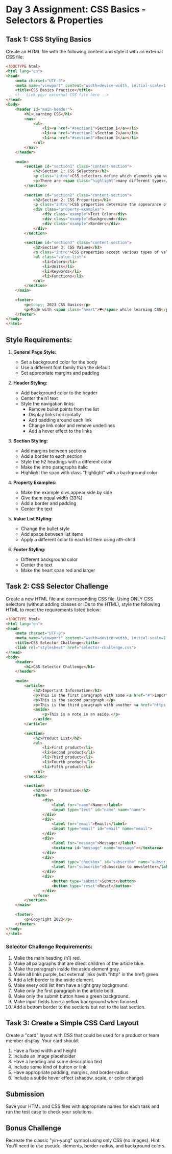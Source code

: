 # Day 3 Assignment: CSS Basics - Selectors & Properties

## Task 1: CSS Styling Basics
Create an HTML file with the following content and style it with an external CSS file:

```html
<!DOCTYPE html>
<html lang="en">
<head>
    <meta charset="UTF-8">
    <meta name="viewport" content="width=device-width, initial-scale=1.0">
    <title>CSS Basics Practice</title>
    <!-- Link your external CSS file here -->
</head>
<body>
    <header id="main-header">
        <h1>Learning CSS</h1>
        <nav>
            <ul>
                <li><a href="#section1">Section 1</a></li>
                <li><a href="#section2">Section 2</a></li>
                <li><a href="#section3">Section 3</a></li>
            </ul>
        </nav>
    </header>
    
    <main>
        <section id="section1" class="content-section">
            <h2>Section 1: CSS Selectors</h2>
            <p class="intro">CSS selectors define which elements you want to style.</p>
            <p>There are <span class="highlight">many different types</span> of selectors in CSS.</p>
        </section>
        
        <section id="section2" class="content-section">
            <h2>Section 2: CSS Properties</h2>
            <p class="intro">CSS properties determine the appearance of elements.</p>
            <div class="property-examples">
                <div class="example">Text Color</div>
                <div class="example">Background</div>
                <div class="example">Borders</div>
            </div>
        </section>
        
        <section id="section3" class="content-section">
            <h2>Section 3: CSS Values</h2>
            <p class="intro">CSS properties accept various types of values.</p>
            <ul class="value-list">
                <li>Colors</li>
                <li>Units</li>
                <li>Keywords</li>
                <li>Functions</li>
            </ul>
        </section>
    </main>
    
    <footer>
        <p>&copy; 2023 CSS Basics</p>
        <p>Made with <span class="heart">♥</span> while learning CSS</p>
    </footer>
</body>
</html>
```

## Style Requirements:

1. **General Page Style:**
   - Set a background color for the body
   - Use a different font family than the default
   - Set appropriate margins and padding

2. **Header Styling:**
   - Add background color to the header
   - Center the h1 text
   - Style the navigation links:
     - Remove bullet points from the list
     - Display links horizontally
     - Add padding around each link
     - Change link color and remove underlines
     - Add a hover effect to the links

3. **Section Styling:**
   - Add margins between sections
   - Add a border to each section
   - Style the h2 headings with a different color
   - Make the intro paragraphs italic
   - Highlight the span with class "highlight" with a background color

4. **Property Examples:**
   - Make the example divs appear side by side
   - Give them equal width (33%)
   - Add a border and padding
   - Center the text

5. **Value List Styling:**
   - Change the bullet style
   - Add space between list items
   - Apply a different color to each list item using nth-child

6. **Footer Styling:**
   - Different background color
   - Center the text
   - Make the heart span red and larger

## Task 2: CSS Selector Challenge

Create a new HTML file and corresponding CSS file. Using ONLY CSS selectors (without adding classes or IDs to the HTML), style the following HTML to meet the requirements listed below:

```html
<!DOCTYPE html>
<html lang="en">
<head>
    <meta charset="UTF-8">
    <meta name="viewport" content="width=device-width, initial-scale=1.0">
    <title>CSS Selector Challenge</title>
    <link rel="stylesheet" href="selector-challenge.css">
</head>
<body>
    <header>
        <h1>CSS Selector Challenge</h1>
    </header>
    
    <main>
        <article>
            <h2>Important Information</h2>
            <p>This is the first paragraph with some <a href="#">important link</a>.</p>
            <p>This is the second paragraph.</p>
            <p>This is the third paragraph with another <a href="https://example.com">external link</a>.</p>
            <aside>
                <p>This is a note in an aside.</p>
            </aside>
        </article>
        
        <section>
            <h2>Product List</h2>
            <ul>
                <li>First product</li>
                <li>Second product</li>
                <li>Third product</li>
                <li>Fourth product</li>
                <li>Fifth product</li>
            </ul>
        </section>
        
        <section>
            <h2>User Information</h2>
            <form>
                <div>
                    <label for="name">Name:</label>
                    <input type="text" id="name" name="name">
                </div>
                <div>
                    <label for="email">Email:</label>
                    <input type="email" id="email" name="email">
                </div>
                <div>
                    <label for="message">Message:</label>
                    <textarea id="message" name="message"></textarea>
                </div>
                <div>
                    <input type="checkbox" id="subscribe" name="subscribe">
                    <label for="subscribe">Subscribe to newsletter</label>
                </div>
                <div>
                    <button type="submit">Submit</button>
                    <button type="reset">Reset</button>
                </div>
            </form>
        </section>
    </main>
    
    <footer>
        <p>Copyright 2023</p>
    </footer>
</body>
</html>
```

### Selector Challenge Requirements:

1. Make the main heading (h1) red.
2. Make all paragraphs that are direct children of the article blue.
3. Make the paragraph inside the aside element gray.
4. Make all links purple, but external links (with "http" in the href) green.
5. Add a left border to the aside element.
6. Make every odd list item have a light gray background.
7. Make only the first paragraph in the article bold.
8. Make only the submit button have a green background.
9. Make input fields have a yellow background when focused.
10. Add a bottom border to the sections but not to the last section.

## Task 3: Create a Simple CSS Card Layout

Create a "card" layout with CSS that could be used for a product or team member display. Your card should:

1. Have a fixed width and height
2. Include an image placeholder
3. Have a heading and some description text
4. Include some kind of button or link
5. Have appropriate padding, margins, and border-radius
6. Include a subtle hover effect (shadow, scale, or color change)

## Submission
Save your HTML and CSS files with appropriate names for each task and run the test case to check your solutions.

## Bonus Challenge
Recreate the classic "yin-yang" symbol using only CSS (no images). Hint: You'll need to use pseudo-elements, border-radius, and background colors.